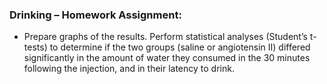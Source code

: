 ### Drinking – Homework Assignment:

* Prepare graphs of the results.  Perform statistical analyses \(Student’s t-tests\) to determine if the two groups \(saline or angiotensin II\) differed significantly in the amount of water they consumed in the 30 minutes following the injection, and in their latency to drink.
